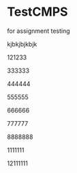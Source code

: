 # TestCMPS
for assignment testing 

kjbkjbjkbjk

121233

333333

444444

555555

666666

777777

8888888

1111111

12111111
